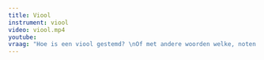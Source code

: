 ```yaml
---
title: Viool
instrument: viool
video: viool.mp4
youtube: 
vraag: "Hoe is een viool gestemd? \nOf met andere woorden welke, noten zijn dit?"
---
```


